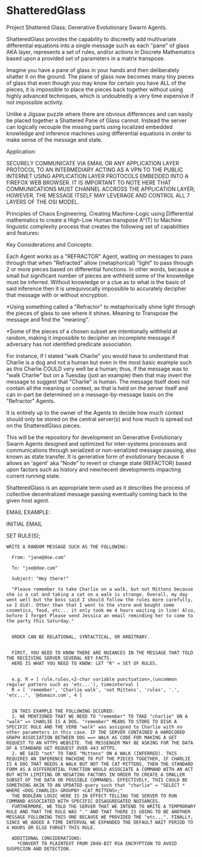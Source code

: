 # ShatteredGlass
Project Shattered Glass: Generative Evolutionary Swarm Agents.

ShatteredGlass provides the capability to discreetly add multivariate differential equations into a single message such as each "pane" of glass AKA layer, represents a set of rules, and/or actions in Discrete Mathematics based upon a provided set of parameters in a matrix transpose. 


Imagine you have a pane of glass in your hands and then deliberately shatter it on the ground. The plane of glass now becomes many tiny pieces of glass that even though you may know for certain you have ALL of the pieces, it is impossible to place the pieces back together without using highly advanced techniques, which is undoubtedly a very time expensive if not impossible activity.  


Unlike a Jigsaw puzzle where there are obvious differences and can easily be placed together a Shattered Pane of Glass cannot. Instead the server can logically recouple the missing parts using localized embedded knowledge and inference machines using differential equations in order to make sense of the message and state.


Application:

SECURELY COMMUNICATE VIA EMAIL OR ANY APPLICATION LAYER PROTOCOL TO AN INTERMEDIARY ACTING AS A VPN TO THE PUBLIC INTERNET USING APPLICATION LAYER PROTOCOLS EMBEDDED INTO A FIREFOX WEB BROWSER. IT IS IMPORTANT TO NOTE HERE THAT COMMUNICATIONS MUST CHANNEL ACCROSS THE APPLICATION LAYER; HOWEVER, THE MESSAGE ITSELF MAY LEVERAGE AND CONTROL ALL 7 LAYERS OF THE OSI MODEL.


Principles of Chaos Engineering. Creating Machine-Logic using Differential mathematics to create a High-Low Human transpose A^(T) to Machine linguistic complexity process that creates the following set of capabilities and features:


Key Considerations and Concepts:

Each Agent works as a "REFRACTOR" Agent, waiting on messages to pass through that when "Refracted" allow (metaphorical) "light" to pass through 2 or more pieces based on differential functions. In other words, because a small but significant number of pieces are withheld some of the knowledge must be inferred. Without knowledge or a clue as to what is the basis of said inference then it is unequivocally impossible to accurately decipher that message with or without encryption.


*Using something called a "Refractor" to metaphorically shine light through the pieces of glass to see where it shines. Meaning to Transpose the message and find the "meaning".

*Some of the pieces of a chosen subset are intentionally withheld at random, making it impossible to decipher an incomplete message if adversary has not identified predicate association. 

For instance, if I stated "walk Charlie" you would have to understand that Charlie is a dog and not a human but even in the most basic example such as this Charlie COULD very well be a human; thus, if the message was to "walk Charlie" but on a Tuesday (just an example) then that may invert the message to suggest that "Charlie" is human. The message itself does not contain all the meaning or context, as that is held on the server itself and can in-part be determined on a message-by-message basis on the "Refractor" Agents.


It is entirely up to the owner of the Agents to decide how much context should only be stored on the central server(s) and how much is spread out on the ShatteredGlass pieces.


This will be the repository for development on Generative Evolutionary Swarm Agents designed and optimized for inter-systems processes and communications through serialized or non-serialized message passing, also known as state transfer. It is generative form of evolutionary because it allows an 'agent' aka "Node" to revert or change state (REFACTOR) based upon factors such as history and new/recent developments impacting current running state.


ShatteredGlass is an appropriate term used as it describes the process of collective decentralized message passing eventually coming back to the given host agent.


EMAIL EXAMPLE:


INITIAL EMAIL 

  SET RULE(S);
  
    WRITE A RANDOM MESSAGE SUCH AS THE FOLLOWING:
    
      From: "jane@doe.com"
      
      To: "joe@doe.com"
      
      Subject: "Hey there!"
      
      "Please remember to take Charlie on a walk, but not Mittens because she is a cat and taking a cat on a walk is strange. Overall, my day went well but the boss said I should follow the rules more carefully, so I did!. Other than that I went to the store and bought some cosmetics, food, etc... it only took me 4 hours waiting in line! Also, before I forget Please send Jessica an email reminding her to come to the party this Saturday."
      
      
      ORDER CAN BE RELATIONAL, SYNTACTICAL, OR ARBITRARY.
       
       
      FIRST, YOU NEED TO KNOW THERE ARE NUIANCES IN THE MESSAGE THAT TOLD THE RECEIVING SERVER SEVERAL KEY FACTS. 
      HERE IS WHAT YOU NEED TO KNOW: LET "R" = SET OF RULES.
      
      
      e.g. R = [ rule,rules,<2-char variable punctuation>,(uncommon regular pattern such as 'etc...'), timeinterval ] 
      R = [ 'remember', 'Charlie walk', 'not Mittens', 'rules', '.', 'etc...', '@domain.com', 4 ]
      
      
      IN THIS EXAMPLE THE FOLLOWING OCCURED:
      1. WE MENTIONED THAT WE NEED TO "remember" TO TAKE "charlie" ON A "walk" => CHARLIE IS A DOG. "remember" MEANS TO STORE TO DISK A SPECIFIC RULE AND THE VERB "walk" was assigned to Charlie with no other parameters in this case. IF THE SERVER CONTAINED A HARDCODED GRAPH ASSOCIATION BETWEEN DOG ==> WALK AS CODE FOR MAKING A GET REQUEST TO AN HTTPS WEBSITE. THE MESSENGER MAY BE ASKING FOR THE DATA OF A STANDARD GET REQUEST OVER 443 HTTPS.
      2. WE SAID "not" TO TAKE "Mittens" ON A WALK (INFERRED). THIS REQUIRES AN INFERENCE MACHINE TO PUT THE PIECES TOGETHER, IF CHARLIE IS A DOG THAT NEEDS A WALK BUT NOT THE CAT MITTENS, THEN THE STANDARD FORM AS A DIFFERENTIAL FUNCTION WOULD ASSOCIATE A COMMAND WITH AN ACT BUT WITH LIMITING OR NEGATING FACTORS IN ORDER TO CREATE A SMALLER SUBSET OF THE DATA OR POSSIBLE COMMANDS. EFFECTIVELY, THIS COULD BE SOMETHING AKIN TO AN UPDATED query such that "charlie" = "SELECT * WHERE <DOG_CHARLIE> GROUPBY <CAT_MITTENS>;"
      THE BOOLEAN LOGIC HERE IS IN EFFECT TELLING THE SERVER TO RUN COMMAND ASSOCIATED WITH SPECIFIC DISAGGREGATED NUISANCES.
      FURTHERMORE, WE TOLD THE SERVER THAT WE INTEND TO WRITE A TEMPRORARY RULE AND THAT THE RULE WAS "." AND THAT THERE IS GOING TO BE ANOTHER MESSAGE FOLLOWING THIS ONE BECAUSE WE PROVIDED THE "etc...". FINALLY, SINCE WE ADDED A TIME INTERVAL WE EXPANDED THE DEFAULT WAIT PERIOD TO 4 HOURS OR ELSE FORGET THIS RULE.
      
      ADDITIONAL CONSIDERATIONS:
        *CONVERT TO PLAINTEXT FROM 2048-BIT RSA ENCRYPTION TO AVOID SUSPECION AND DETECTION.
